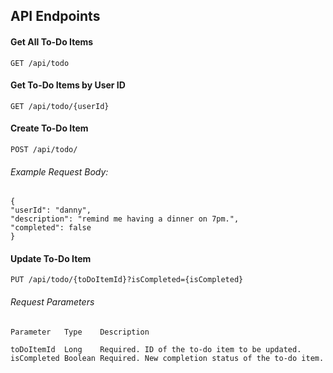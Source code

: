## API Endpoints
#### Get All To-Do Items

    GET /api/todo

#### Get To-Do Items by User ID
    GET /api/todo/{userId}

#### Create To-Do Item
    POST /api/todo/
    
###### Example Request Body:

    {
    "userId": "danny",
    "description": "remind me having a dinner on 7pm.",
    "completed": false
    }

#### Update To-Do Item

    PUT /api/todo/{toDoItemId}?isCompleted={isCompleted}

###### Request Parameters
    Parameter	Type	Description

    toDoItemId	Long	Required. ID of the to-do item to be updated.
    isCompleted	Boolean	Required. New completion status of the to-do item.
